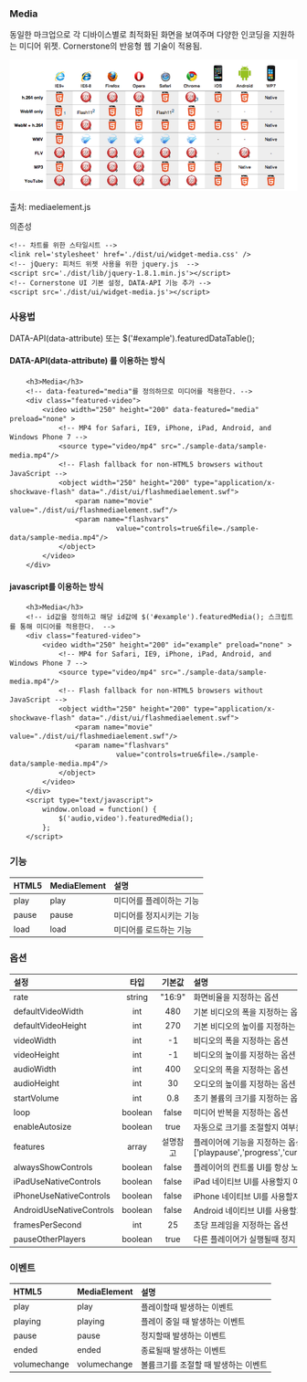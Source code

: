 <!--
{
    "id": 51,
    "title": "Media",
    "outline": "반응형 웹으로 동일한 마크업으로 각 디바이스별로 최적화된 화면을 보여주며 다양한 인코딩을 지원하는 미디어.",
    "tags": ["widget"],
    "order": [4, 4, 3],
    "thumbnail": "4.4.03.media.png"
}
-->

### Media
동일한 마크업으로 각 디바이스별로 최적화된 화면을 보여주며 다양한 인코딩을 지원하는 미디어 위젯. Cornerstone의 반응형 웹 기술이 적용됨.

![<미디어 지원표>](<images/4.4.03.media-support.png>)

출처: mediaelement.js

의존성

```
<!-- 차트를 위한 스타일시트 -->
<link rel='stylesheet' href='./dist/ui/widget-media.css' />
<!-- jQuery: 피처드 위젯 사용을 위한 jquery.js  -->
<script src='./dist/lib/jquery-1.8.1.min.js'></script>
<!-- Cornerstone UI 기본 설정, DATA-API 기능 추가 -->
<script src='./dist/ui/widget-media.js'></script>
```

### 사용법

DATA-API(data-attribute) 또는 $('#example').featuredDataTable();


#### DATA-API(data-attribute) 를 이용하는 방식

``` cm
    <h3>Media</h3>
    <!-- data-featured="media"를 정의하므로 미디어를 적용한다. -->
    <div class="featured-video">
        <video width="250" height="200" data-featured="media" preload="none" >
            <!-- MP4 for Safari, IE9, iPhone, iPad, Android, and Windows Phone 7 -->
            <source type="video/mp4" src="./sample-data/sample-media.mp4"/>
            <!-- Flash fallback for non-HTML5 browsers without JavaScript -->
            <object width="250" height="200" type="application/x-shockwave-flash" data="./dist/ui/flashmediaelement.swf">
                <param name="movie" value="./dist/ui/flashmediaelement.swf"/>
                <param name="flashvars"
                          value="controls=true&file=./sample-data/sample-media.mp4"/>
            </object>
        </video>
    </div>
```

#### javascript를 이용하는 방식

``` cm
    <h3>Media</h3>
    <!-- id값을 정의하고 해당 id값에 $('#example').featuredMedia(); 스크립트를 통해 미디어를 적용한다.  -->
    <div class="featured-video">
        <video width="250" height="200" id="example" preload="none" >
            <!-- MP4 for Safari, IE9, iPhone, iPad, Android, and Windows Phone 7 -->
            <source type="video/mp4" src="./sample-data/sample-media.mp4"/>
            <!-- Flash fallback for non-HTML5 browsers without JavaScript -->
            <object width="250" height="200" type="application/x-shockwave-flash" data="./dist/ui/flashmediaelement.swf">
                <param name="movie" value="./dist/ui/flashmediaelement.swf"/>
                <param name="flashvars"
                          value="controls=true&file=./sample-data/sample-media.mp4"/>
            </object>
        </video>
    </div>
    <script type="text/javascript">
        window.onload = function() {
            $('audio,video').featuredMedia();
        };
    </script>
```

### 기능

HTML5 | MediaElement | 설명
:-- | :-- |:--
play | play | 미디어를 플레이하는 기능
pause | pause | 미디어를 정지시키는 기능
load | load | 미디어를 로드하는 기능


### 옵션

설정 | 타입 | 기본값 | 설명
:-- | :-: | :-: | :--
rate | string | "16:9" | 화면비율을 지정하는 옵션
defaultVideoWidth | int | 480 | 기본 비디오의 폭을 지정하는 옵션
defaultVideoHeight | int | 270 | 기본 비디오의 높이를 지정하는 옵션
videoWidth | int | -1 | 비디오의 폭을 지정하는 옵션
videoHeight | int | -1 | 비디오의 높이를 지정하는 옵션
audioWidth | int | 400 | 오디오의 폭을 지정하는 옵션
audioHeight | int | 30 | 오디오의 높이를 지정하는 옵션
startVolume | int | 0.8 | 초기 볼륨의 크기를 지정하는 옵션
loop | boolean | false |  미디어 반복을 지정하는 옵션
enableAutosize | boolean | true | 자동으로 크기를 조절할지 여부를 지정하는 옵션
features | array | 설명참고 | 플레이어에 기능을 지정하는 옵션 (기본값 : ['playpause','progress','current','duration','tracks','volume','fullscreen'])
alwaysShowControls | boolean | false | 플레이어의 컨트롤 UI를 항상 노출할지를 지정하는 옵션
iPadUseNativeControls | boolean | false | iPad 네이티브 UI를 사용할지 여부를 지정하는 옵션
iPhoneUseNativeControls | boolean | false | iPhone 네이티브 UI를 사용할지 여부를 지정하는 옵션
AndroidUseNativeControls | boolean | false | Android 네이티브 UI를 사용할지 여부를 지정하는 옵션
framesPerSecond | int | 25 | 초당 프레임을 지정하는 옵션
pauseOtherPlayers | boolean | true | 다른 플레이어가 실행될때 정지 여부를 지정하는 옵션

### 이벤트 
HTML5 | MediaElement | 설명
:-- | :-- |:--
play | play | 플레이할때 발생하는 이벤트
playing | playing | 플레이 중일 때 발생하는 이벤트
pause | pause | 정지할때 발생하는 이벤트
ended | ended | 종료될때 발생하는 이벤트
volumechange | volumechange | 볼륨크기를 조절할 때 발생하는 이벤트

<script type="text/javascript">
var $table = $("table");
$table.addClass("table table-bordered").each(function(i) {
    var $this = $(this);
    if(i == 1) {
        $this.find("thead tr > th:not(th:nth-child(4))").addClass("fixed_table");
        $this.find("tbody tr > td:not(td:nth-child(4))").addClass("fixed_table");
    } else {
        $this.find("thead tr > th:not(th:nth-child(3))").addClass("fixed_table");
        $this.find("tbody tr > td:not(td:nth-child(3))").addClass("fixed_table");
    }
});
</script>